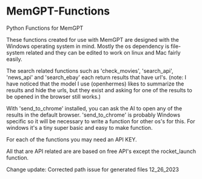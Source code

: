 # MemGPT-Functions
Python Functions for MemGPT

These functions created for use with MemGPT are designed with the Windows operating system in mind. 
Mostly the os dependency is file-system related and they can be edited to work on linux and Mac fairly easily.

The search related functions such as 'check_movies', 'search_api', 'news_api' and 'search_ebay' each return results that have url's.
(note: I have noticed that the model I use (openhermes) likes to summarize the results and hide the urls, but they exist and asking for one of the results to be opened in the browser still works.) 

With 'send_to_chrome' installed, you can ask the AI to open any of the results in the default browser. 
'send_to_chrome' is probably Windows specific so it will be necessary to write a function for other os's for this.
For windows it's a tiny super basic and easy to make function.

For each of the functions you may need an API KEY.

All that are API related are are based on free API's except the rocket_launch function.

Change update:
Corrected path issue for generated files 12_26_2023
